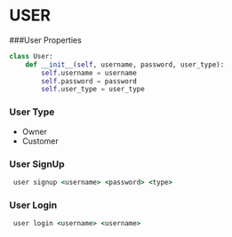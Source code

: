 # USER
###User Properties
```python
class User:
    def __init__(self, username, password, user_type):
        self.username = username
        self.password = password
        self.user_type = user_type
```
### User Type 
* Owner
* Customer

### User SignUp 
```cmd
 user signup <username> <password> <type>
```  
### User Login
```cmd
 user login <username> <username>
```
